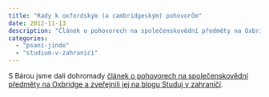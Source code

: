 ```yaml
---
title: "Rady k oxfordským (a cambridgeským) pohovorům"
date: 2012-11-13
description: "Článek o pohovorech na společenskovědní předměty na Oxbridge."
categories:
  - "psani-jinde"
  - "studium-v-zahranici"
---
```


S Bárou jsme dali dohromady [článek o pohovorech na společenskovědní předměty na Oxbridge a zveřejnili jej na blogu Studuj v zahraničí](http://studuj-v-zahranici.blogspot.com/2012/11/pohovory-na-ex-jak-se-nechtit-opit-do.html).
